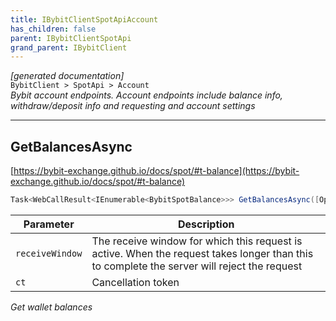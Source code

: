 ```yaml
---
title: IBybitClientSpotApiAccount
has_children: false
parent: IBybitClientSpotApi
grand_parent: IBybitClient
---
```

*[generated documentation]*  
`BybitClient > SpotApi > Account`  
*Bybit account endpoints. Account endpoints include balance info, withdraw/deposit info and requesting and account settings*
  

***

## GetBalancesAsync  

[https://bybit-exchange.github.io/docs/spot/#t-balance](https://bybit-exchange.github.io/docs/spot/#t-balance)  
<p>

```C#  
Task<WebCallResult<IEnumerable<BybitSpotBalance>>> GetBalancesAsync([Optional] long? receiveWindow, [Optional] CancellationToken ct);  
```  

|Parameter|Description|
|---|---|
|`receiveWindow`|The receive window for which this request is active. When the request takes longer than this to complete the server will reject the request|
|`ct`|Cancellation token|

*Get wallet balances*  

</p>
